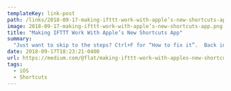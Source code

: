 ```yaml
---
templateKey: link-post
path: /links/2018-09-17-making-ifttt-work-with-apple’s-new-shortcuts-app
image: 2018-09-17-making-ifttt-work-with-apple’s-new-shortcuts-app.png
title: "Making IFTTT Work With Apple’s New Shortcuts App"
summary:
  "Just want to skip to the steps? Ctrl+F for “How to fix it”.  Back in June when Apple announced iOS 12 they touted a bunch of new features including Animoji, ARKit 2, better notifications, and Screen Time."
date: 2018-09-17T18:23:21-0400
url: https://medium.com/@flat/making-ifttt-work-with-apples-new-shortcuts-app-5530e50d4527
tags:
  - iOS
  - Shortcuts
---
```

